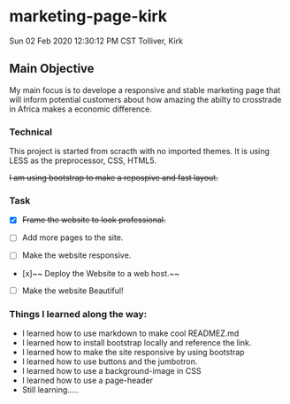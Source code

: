 # marketing-page-kirk
Sun 02 Feb 2020 12:30:12 PM CST 
Tolliver, Kirk


## Main Objective

My main focus is to develope a responsive and stable marketing page that will inform potential customers about how amazing the abilty to crosstrade in Africa makes a economic difference.

### Technical
This project is started from scracth with no imported themes. It is using LESS as the preprocessor, CSS, HTML5.

~~I am using bootstrap to make a repospive and fast layout.~~

### Task
- [x] ~~Frame the website to look professional.~~

- [ ] Add more pages to the site.

- [ ] Make the website responsive.

- [x]~~ Deploy the Website to a web host.~~

- [ ] Make the website Beautiful!

### Things I learned along the way:

* I learned how to use markdown to make cool READMEZ.md
* I learned how to install bootstrap locally and reference the link.
* I learned how to make the site responsive by using bootstrap
* I learned how to use buttons and the jumbotron.
* I learned how to use a  background-image in CSS
* I learned how to use a page-header 
* Still learning.....
